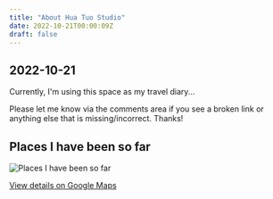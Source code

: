 ```yaml
---
title: "About Hua Tuo Studio"
date: 2022-10-21T00:00:09Z
draft: false
---
```


## 2022-10-21

Currently, I'm using this space as my travel diary...

Please let me know via the comments area if you see a broken link or anything else that is missing/incorrect. Thanks!

## Places I have been so far
![Places I have been so far](https://lh3.googleusercontent.com/pw/AL9nZEVMyJajI52amyotXRGt5oMznMI7uo-IvZKFFpVjVu6np7GXjOS-7vegcD3M9MutaTaOxxJT4P5h2m1-wcrxaXf6dxqXjSQWs0wg_zSGe8W24SZ61KNR91i7ZLNUOsKN_ump3ZG0IwEi_tYMwPjJ2wlY=w2166-h1194-no?authuser=0 "Places I have been so far")

[View details on Google Maps](https://www.google.com/maps/d/embed?mid=1bm8-7T-QWLr1JjvlXFSu4EDWgyVr4Fr3&amp;hl=en&amp;w=640&amp;h=480)

